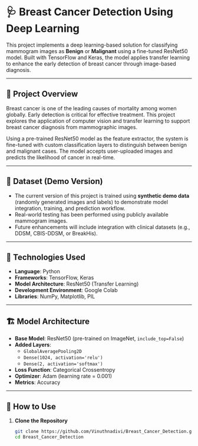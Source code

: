 # 🩺 Breast Cancer Detection Using Deep Learning

This project implements a deep learning-based solution for classifying mammogram images as **Benign** or **Malignant** using a fine-tuned ResNet50 model. Built with TensorFlow and Keras, the model applies transfer learning to enhance the early detection of breast cancer through image-based diagnosis.

---

## 🧠 Project Overview

Breast cancer is one of the leading causes of mortality among women globally. Early detection is critical for effective treatment. This project explores the application of computer vision and transfer learning to support breast cancer diagnosis from mammographic images.

Using a pre-trained ResNet50 model as the feature extractor, the system is fine-tuned with custom classification layers to distinguish between benign and malignant cases. The model accepts user-uploaded images and predicts the likelihood of cancer in real-time.

---

## 📁 Dataset (Demo Version)

- The current version of this project is trained using **synthetic demo data** (randomly generated images and labels) to demonstrate model integration, training, and prediction workflow.
- Real-world testing has been performed using publicly available mammogram images.
- Future enhancements will include integration with clinical datasets (e.g., DDSM, CBIS-DDSM, or BreakHis).

---

## 🧰 Technologies Used

- **Language**: Python  
- **Frameworks**: TensorFlow, Keras  
- **Model Architecture**: ResNet50 (Transfer Learning)  
- **Development Environment**: Google Colab  
- **Libraries**: NumPy, Matplotlib, PIL

---

## 🏗️ Model Architecture

- **Base Model**: ResNet50 (pre-trained on ImageNet, `include_top=False`)
- **Added Layers**:
  - `GlobalAveragePooling2D`
  - `Dense(1024, activation='relu')`
  - `Dense(2, activation='softmax')`
- **Loss Function**: Categorical Crossentropy  
- **Optimizer**: Adam (learning rate = 0.001)  
- **Metrics**: Accuracy

---

## 🚀 How to Use

1. **Clone the Repository**
   ```bash
   git clone https://github.com/Vinuthnadivi/Breast_Cancer_Detection.git
   cd Breast_Cancer_Detection
